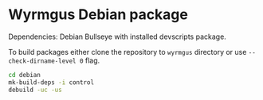 # Wyrmgus Debian package

Dependencies: Debian Bullseye with installed devscripts package.

To build packages either clone the repository to `wyrmgus` directory or use
`--check-dirname-level 0` flag.

```bash
cd debian
mk-build-deps -i control
debuild -uc -us
```
